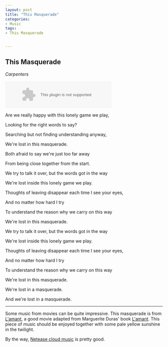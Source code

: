 ```yaml
---
layout: post
title: "This Masquerade"
categories:
- Music
tags:
- This Masquerade


---
```


This Masquerade
---------------

*Carpenters*

<embed src="http://music.163.com/style/swf/widget.swf?sid=3985490&type=2&auto=1&width=320&height=66" width="340" height="86"  allowNetworking="all">


 
Are we really happy with this lonely game we play,

Looking for the right words to say?

Searching but not finding understanding anyway,

We're lost in this masquerade.

Both afraid to say we're just too far away

From being close together from the start.

We try to talk it over, but the words got in the way

We're lost inside this lonely game we play.

Thoughts of leaving disappear each time I see your eyes,

And no matter how hard I try

To understand the reason why we carry on this way

We're lost in this masquerade.
 
We try to talk it over, but the words got in the way

We're lost inside this lonely game we play.

Thoughts of leaving disappear each time I see your eyes,

And no matter how hard I try

To understand the reason why we carry on this way

We're lost in this masquerade.

We're lost in a masquerade.
 
And we're lost in a masquerade.

---

Some music from movies can be quite impressive. This masquerade is from [L'amant](http://movie.douban.com/subject/1291868/), a good movie adapted from Marguerite Duras' book [L'amant](http://book.douban.com/subject/1400705/). This piece of music should be enjoyed together with some pale yellow sunshine in the twilight.

By the way, [Netease cloud music](http://music.163.com/) is pretty good.
